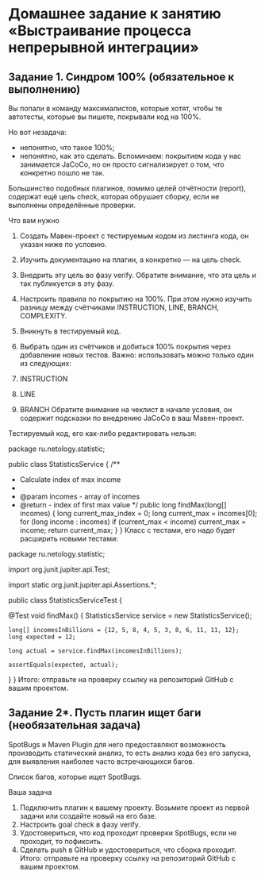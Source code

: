 # Домашнее задание к занятию «Выстраивание процесса непрерывной интеграции»
## Задание 1. Синдром 100% (обязательное к выполнению)
Вы попали в команду максималистов, которые хотят, чтобы те автотесты, которые вы пишете, покрывали код на 100%.

Но вот незадача:

- непонятно, что такое 100%;
- непонятно, как это сделать.
Вспоминаем: покрытием кода у нас занимается JaCoCo, но он просто сигнализирует о том, что конкретно пошло не так.

Большинство подобных плагинов, помимо целей отчётности (report), содержат ещё цель check, которая обрушает сборку, если не выполнены определённые проверки.

Что вам нужно

1. Создать Мавен-проект с тестируемым кодом из листинга кода, он указан ниже по условию.
2. Изучить документацию на плагин, а конкретно — на цель check.
3. Внедрить эту цель во фазу verify. Обратите внимание, что эта цель и так публикуется в эту фазу.
4. Настроить правила по покрытию на 100%. При этом нужно изучить разницу между счётчиками INSTRUCTION, LINE, BRANCH, COMPLEXITY.
5. Вникнуть в тестируемый код.
6. Выбрать один из счётчиков и добиться 100% покрытия через добавление новых тестов.
Важно: использовать можно только один из следующих:

1. INSTRUCTION
2. LINE
3. BRANCH
Обратите внимание на чеклист в начале условия, он содержит подсказки по внедрению JaCoCo в ваш Мавен-проект.

Тестируемый код, его как-либо редактировать нельзя:

package ru.netology.statistic;

public class StatisticsService {
  /**
   * Calculate index of max income
   *
   * @param incomes - array of incomes
   * @return - index of first max value
   */
  public long findMax(long[] incomes) {
    long current_max_index = 0;
    long current_max = incomes[0];
    for (long income : incomes)
      if (current_max < income)
        current_max = income;
        return current_max;
  }
}
Класс с тестами, его надо будет расширить новыми тестами:

package ru.netology.statistic;

import org.junit.jupiter.api.Test;

import static org.junit.jupiter.api.Assertions.*;

public class StatisticsServiceTest {

  @Test
  void findMax() {
    StatisticsService service = new StatisticsService();

    long[] incomesInBillions = {12, 5, 8, 4, 5, 3, 8, 6, 11, 11, 12};
    long expected = 12;

    long actual = service.findMax(incomesInBillions);

    assertEquals(expected, actual);
  }
}
Итого: отправьте на проверку ссылку на репозиторий GitHub с вашим проектом.

## Задание 2*. Пусть плагин ищет баги (необязательная задача)
SpotBugs и Maven Plugin для него предоставляют возможность производить статический анализ, то есть анализ кода без его запуска, для выявления наиболее часто встречающихся багов.

Список багов, которые ищет SpotBugs.

Ваша задача

1. Подключить плагин к вашему проекту. Возьмите проект из первой задачи или создайте новый на его базе.
2. Настроить goal check в фазу verify.
3. Удостовериться, что код проходит проверки SpotBugs, если не проходит, то пофиксить.
4. Сделать push в GitHub и удостовериться, что сборка проходит.
Итого: отправьте на проверку ссылку на репозиторий GitHub с вашим проектом.